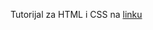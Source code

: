 Tutorijal za HTML i CSS na [linku](https://www.youtube.com/watch?v=G3e-cpL7ofc&ab_channel=SuperSimpleDev)